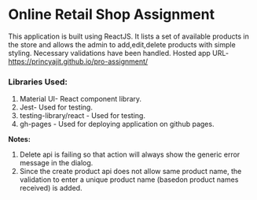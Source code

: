 # Online Retail Shop Assignment

This application is built using ReactJS. It lists a set of available products in the store and allows the admin to add,edit,delete products with simple styling. Necessary validations have been handled.
Hosted app URL- https://princyajit.github.io/pro-assignment/

### Libraries Used:

1.  Material UI- React component library.
2.  Jest- Used for testing.
3.  testing-library/react - Used for testing.
4.  gh-pages - Used for deploying application on github pages.

**Notes:**

1.  Delete api is failing so that action will always show the generic error message in the dialog.
2.  Since the create product api does not allow same product name, the validation to enter a unique product name (basedon product names received) is added.
